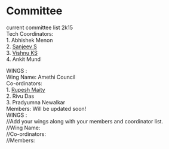 # Committee
current committee list 2k15
<br>
Tech Coordinators:<br>
	1. Abhishek Menon<br>
	2. <a href="https://github.com/ddemented">Sanjeev S</a><br>
	3. <a href="https://github.com/hackerkid">Vishnu KS</a><br>
	4. Ankit Mund<br>

WINGS :<br>
Wing Name: Amethi Council<br>
Co-ordinators:<br>
	1. <a href="https://www.github.com/deathsurgeon">Rupesh Maity</a><br>
	2. Rivu Das<br>
	3. Pradyumna Newalkar<br>
Members: Will be updated soon!<br>
WINGS :<br>
//Add your wings along with your members and coordinator list.<br>
//Wing Name:<br>
//Co-ordinators:<br>
//Members:<br>
<br><br>
